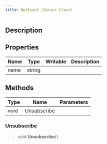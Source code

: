 ```yaml
---
title: NetEvent (Server Class)
---
```

## Description

## Properties

| Name | Type   | Writable | Description |
| ---- | ------ | -------- | ----------- |
| name | string |          |             |

## Methods

| Type | Name                        | Parameters |
| ---- | --------------------------- | ---------- |
| void | [Unsubscribe](#unsubscribe) |            |

### Unsubscribe

> void **Unsubscribe**()
